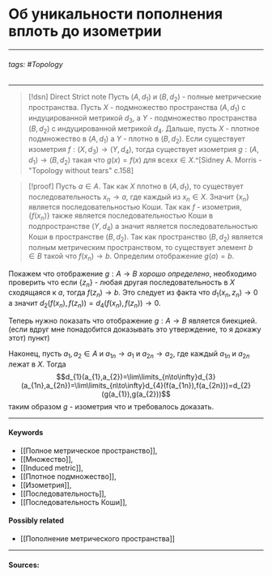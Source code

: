 # Об уникальности пополнения вплоть до изометрии
***
###### tags: #Topology  
***
>[!dsn] Direct Strict note
>Пусть $(A,d_{1})$ и $(B,d_{2})$ - полные метрические пространства. Пусть $X$ - подмножество пространства $(A,d_{1})$ c индуцированной метрикой $d_{3}$, а $Y$ - подмножество пространства $(B,d_{2})$ с индуцированной метрикой $d_{4}$. Дальше, пусть $X$ - плотное подмножество в $(A,d_{1})$ а $Y$ - плотно в $(B,d_{2})$. Если существует изометрия $f:(X,d_{3})\to(Y,d_{4})$, тогда существует изометрия $g:(A,d_{1})\to(B,d_{2})$ такая что $g(x)=f(x)$ для всех$x\in X$.^[Sidney A. Morris - "Topology without tears" c.158]


>[!proof]
>Пусть $a\in A$. Так как $X$ плотно в $(A,d_{1})$, то существует последовательность $x_{n}\to a$, где каждый из $x_{n}\in X$. Значит $\{x_{n}\}$ является последовательностью Коши. Так как $f$ - изометрия, $\{f(x_{n})\}$ также является последовательностью Коши в подпространстве $(Y,d_{4})$ а значит является последовательностью Коши в пространстве $(B,d_{2})$. Так как пространство $(B,d_{2})$ является полным метрическим пространством, то существует элемент $b\in B$ такой что $f(x_{n})\to b$. Определим отображение $g(a)=b$.
>
Покажем что отображение $g:A\to B$ *хорошо определено*, необходимо проверить что если $\{z_{n}\}$ - любая другая последовательность в $X$ сходящаяся к $a$, тогда $f(z_{n})\to b$. Это следует из факта что $d_{1}(x_{n},z_{n})\to0$ а значит $d_{2}(f(x_{n}),f(z_{n}))=d_{4}(f(x_{n}),f(z_{n}))\to 0$.
>
Теперь нужно показать что отображение $g:A\to B$ является биекцией.(если вдруг мне понадобится доказывать это утверждение, то я докажу этот) пункт) 
>
Наконец, пусть $a_{1},a_{2}\in A$ и $a_{1n}\to a_{1}$ и $a_{2n}\to a_{2}$, где каждый $a_{1n}$ и $a_{2n}$ лежат в $X$. Тогда
$$d_{1}(a_{1},a_{2})=\lim\limits_{n\to\infty}d_{3}(a_{1n},a_{2n})=\lim\limits_{n\to\infty}d_{4}(f(a_{1n}),f(a_{2n}))=d_{2}(g(a_{1}),g(a_{2}))$$
таким образом $g$ - изометрия что и требовалось доказать.

***
#### Keywords
- [[Полное метрическое пространство]],
- [[Множество]],
- [[Induced metric]],
- [[Плотное подмножество]],
- [[Изометрия]],
- [[Последовательность]],
- [[Последовательность Коши]],
#### Possibly related
- [[Пополнение метрического пространства]]
***
#### Sources: